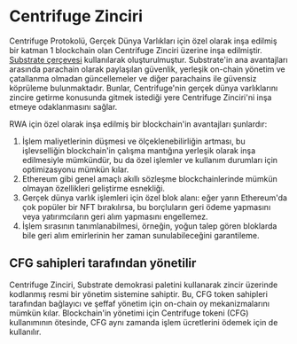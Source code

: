 # Centrifuge Zinciri 

Centrifuge Protokolü, Gerçek Dünya Varlıkları için özel olarak inşa edilmiş bir katman 1 blockchain olan Centrifuge Zinciri üzerine inşa edilmiştir. [Substrate çerçevesi](https://substrate.io/) kullanılarak oluşturulmuştur. Substrate'in ana avantajları arasında parachain olarak paylaşılan güvenlik, yerleşik on-chain yönetim ve çatallanma olmadan güncellemeler ve diğer parachains ile güvensiz köprüleme bulunmaktadır. Bunlar, Centrifuge'nin gerçek dünya varlıklarını zincire getirme konusunda gitmek istediği yere Centrifuge Zinciri'ni inşa etmeye odaklanmasını sağlar.

RWA için özel olarak inşa edilmiş bir blockchain'in avantajları şunlardır:
1. İşlem maliyetlerinin düşmesi ve ölçeklenebilirliğin artması, bu işlevselliğin blockchain'in çalışma mantığına yerleşik olarak inşa edilmesiyle mümkündür, bu da özel işlemler ve kullanım durumları için optimizasyonu mümkün kılar.
2. Ethereum gibi genel amaçlı akıllı sözleşme blockchainlerinde mümkün olmayan özellikleri geliştirme esnekliği.
3. Gerçek dünya varlık işlemleri için özel blok alanı: eğer yarın Ethereum'da çok popüler bir NFT bırakılırsa, bu borçluların geri ödeme yapmasını veya yatırımcıların geri alım yapmasını engellemez.
4. İşlem sırasının tanımlanabilmesi, örneğin, yoğun talep gören bloklarda bile geri alım emirlerinin her zaman sunulabileceğini garantileme.

## CFG sahipleri tarafından yönetilir
Centrifuge Zinciri, Substrate demokrasi paletini kullanarak zincir üzerinde kodlanmış resmi bir yönetim sistemine sahiptir. Bu, CFG token sahipleri tarafından bağlayıcı ve şeffaf yönetim için on-chain oy mekanizmalarını mümkün kılar. Blockchain'in yönetimi için Centrifuge tokeni (CFG) kullanımının ötesinde, CFG aynı zamanda işlem ücretlerini ödemek için de kullanılır.